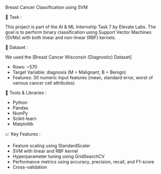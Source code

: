  Breast Cancer Classification using SVM

 📌 Task :
 
This project is part of the AI & ML Internship Task 7 by Elevate Labs. The goal is to perform binary classification using Support Vector Machines (SVMs) with both linear and non-linear (RBF) kernels.

 📂 Dataset :
 
We used the [Breast Cancer Wisconsin (Diagnostic) Dataset]

- Rows: ~570
- Target Variable: diagnosis (M = Malignant, B = Benign)
- Features: 30 numeric input features (mean, standard error, worst of various cancer cell attributes)

 🔧 Tools & Libraries :
 
- Python
- Pandas
- NumPy
- Scikit-learn
- Matplotlib

 📈 Key Features :
 
- Feature scaling using StandardScaler
- SVM with linear and RBF kernel
- Hyperparameter tuning using GridSearchCV
- Performance metrics using accuracy, precision, recall, and F1-score
- Cross-validation




